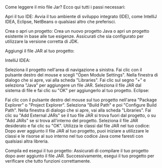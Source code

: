 Come leggere il mio file Jar? Ecco qui tutti i passi necessari:

Apri il tuo IDE: Avvia il tuo ambiente di sviluppo integrato (IDE), come IntelliJ IDEA, Eclipse, NetBeans o qualsiasi altro che preferisci.

Crea o apri un progetto: Crea un nuovo progetto Java o apri un progetto esistente in base alle tue esigenze. Assicurati che sia configurato per utilizzare la versione corretta di JDK.

Aggiungi il file JAR al tuo progetto:

IntelliJ IDEA:

Seleziona il progetto nell'area di navigazione a sinistra.
Fai clic con il pulsante destro del mouse e scegli "Open Module Settings".
Nella finestra di dialogo che si apre, vai alla scheda "Libraries".
Fai clic sul segno "+" e seleziona "Java" per aggiungere un file JAR.
Seleziona il file JAR dal sistema di file e fai clic su "OK" per aggiungerlo al tuo progetto.
Eclipse:

Fai clic con il pulsante destro del mouse sul tuo progetto nell'area "Package Explorer" o "Project Explorer".
Seleziona "Build Path" e poi "Configure Build Path".
Nella finestra di dialogo che si apre, vai alla scheda "Libraries".
Fai clic su "Add External JARs" se il tuo file JAR si trova fuori dal progetto, o su "Add JARs" se si trova all'interno del progetto.
Seleziona il file JAR desiderato e fai clic su "OK".
Utilizza le classi dal file JAR nel tuo codice: Dopo aver aggiunto il file JAR al tuo progetto, puoi iniziare a utilizzare le classi e le risorse al suo interno nel tuo codice Java come faresti con qualsiasi altra libreria.

Compila ed esegui il tuo progetto: Assicurati di compilare il tuo progetto dopo aver aggiunto il file JAR. Successivamente, esegui il tuo progetto per verificare che tutto funzioni correttamente.
